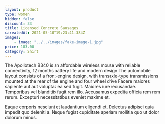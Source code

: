 ```yaml
---
layout: product
type: women
hidden: false
discount: 33
title: Licensed Concrete Sausages
careatedAt: 2021-05-10T19:23:41.384Z
images:
    - image: "../../images/fake-image-1.jpg"
price: 183.00
category: Shirt
---
```

The Apollotech B340 is an affordable wireless mouse with reliable connectivity, 12 months battery life and modern design
The automobile layout consists of a front-engine design, with transaxle-type transmissions mounted at the rear of the engine and four wheel drive
Facere maiores sapiente aut aut voluptas ea sed fugit. Maiores iure recusandae. Temporibus vel blanditiis fugit rem illo. Accusamus expedita officia rem rem rerum. Excepturi necessitatibus eveniet maxime et.
 Eaque corporis nesciunt et laudantium eligendi et. Delectus adipisci quia impedit quo deleniti a. Neque fugiat cupiditate aperiam mollitia quo ut dolor dolorum minus.
